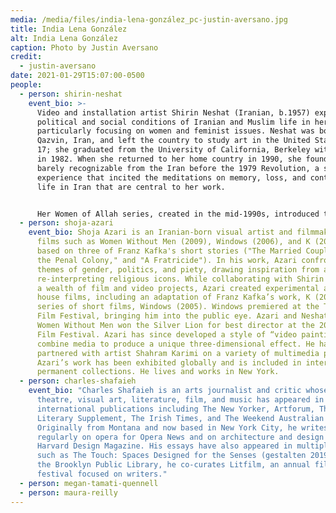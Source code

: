```yaml
---
media: /media/files/india-lena-gonzález_pc-justin-aversano.jpg
title: India Lena González
alt: India Lena González
caption: Photo by Justin Aversano
credit:
  - justin-aversano
date: 2021-01-29T15:07:00-0500
people:
  - person: shirin-neshat
    event_bio: >-
      Video and installation artist Shirin Neshat (Iranian, b.1957) explores the
      political and social conditions of Iranian and Muslim life in her works,
      particularly focusing on women and feminist issues. Neshat was born in
      Qazvin, Iran, and left the country to study art in the United States at
      17; she graduated from the University of California, Berkeley with an MFA
      in 1982. When she returned to her home country in 1990, she found it
      barely recognizable from the Iran before the 1979 Revolution, a shocking
      experience that incited the meditations on memory, loss, and contemporary
      life in Iran that are central to her work.


      Her Women of Allah series, created in the mid-1990s, introduced the hallmark themes of her pieces through which she examines conditions of male, female, public, private, religious, political, and secular identities in both Iranian and Western cultures. Her videos, installations, and photographs have received great international critical acclaim outside of Iran. In 2019, The Broad Museum, Los Angeles, presented Shirin Neshat: I Will Greet the Sun Again, a survey of 25 years of the artist's work, and her current exhibit Shirin Neshat: Land of Dreams at Gladstone Gallery, New York, is on view through February 27, 2021. Neshat currently lives and works in New York.
  - person: shoja-azari
    event_bio: Shoja Azari is an Iranian-born visual artist and filmmaker known for
      films such as Women Without Men (2009), Windows (2006), and K (2002),
      based on three of Franz Kafka's short stories ("The Married Couple," "In
      the Penal Colony," and "A Fratricide"). In his work, Azari confronts broad
      themes of gender, politics, and piety, drawing inspiration from and
      re-interpreting religious icons. While collaborating with Shirin Neshat on
      a wealth of film and video projects, Azari created experimental and art
      house films, including an adaptation of Franz Kafka’s work, K (2000) and a
      series of short films, Windows (2005). Windows premiered at the Tribeca
      Film Festival, bringing him into the public eye. Azari and Neshat’s film
      Women Without Men won the Silver Lion for best director at the 2009 Venice
      Film Festival. Azari has since developed a style of “video paintings” that
      combine media to produce a unique three-dimensional effect. He has
      partnered with artist Shahram Karimi on a variety of multimedia projects.
      Azari’s work has been exhibited globally and is included in international
      permanent collections. He lives and works in New York.
  - person: charles-shafaieh
    event_bio: "Charles Shafaieh is an arts journalist and critic whose writing on
      theatre, visual art, literature, film, and music has appeared in numerous
      international publications including The New Yorker, Artforum, The Times
      Literary Supplement, The Irish Times, and The Weekend Australian Review.
      Originally from Montana and now based in New York City, he writes
      regularly on opera for Opera News and on architecture and design for
      Harvard Design Magazine. His essays have also appeared in multiple books,
      such as The Touch: Spaces Designed for the Senses (gestalten 2019). With
      the Brooklyn Public Library, he co-curates Litfilm, an annual film
      festival focused on writers."
  - person: megan-tamati-quennell
  - person: maura-reilly
---
```

